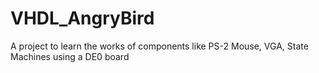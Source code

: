 # VHDL_AngryBird
A project to learn the works of components like PS-2 Mouse, VGA, State Machines using a DE0 board
